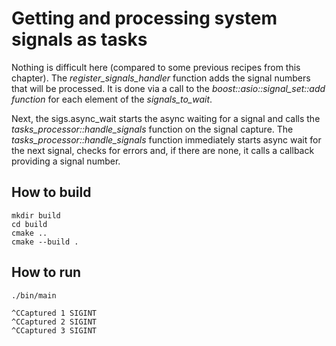 # Getting and processing system signals as tasks

Nothing is difficult here (compared to some previous recipes from this chapter). The *register_signals_handler* function adds the signal numbers that will be processed. It is done via a call to the *boost::asio::signal_set::add function* for each element of the *signals_to_wait*.

Next, the sigs.async_wait starts the async waiting for a signal and calls the *tasks_processor::handle_signals* function on the signal capture. The *tasks_processor::handle_signals* function immediately starts async wait for the next signal, checks for errors and, if there are none, it calls a callback providing a signal number.

## How to build
```
mkdir build
cd build
cmake ..
cmake --build .
```

## How to run
```
./bin/main

^CCaptured 1 SIGINT
^CCaptured 2 SIGINT
^CCaptured 3 SIGINT

```

